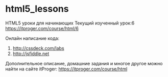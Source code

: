 ﻿# html5_lessons
HTML5 уроки для начинающих
Текущий изученный урок:6 
https://itproger.com/course/html/6

Онлайн написание кода: 
1) http://cssdeck.com/labs
2) http://jsfiddle.net

Дополнительное описание, домашние задания и многое другое можно найти на сайте itProger: https://itproger.com/course/html